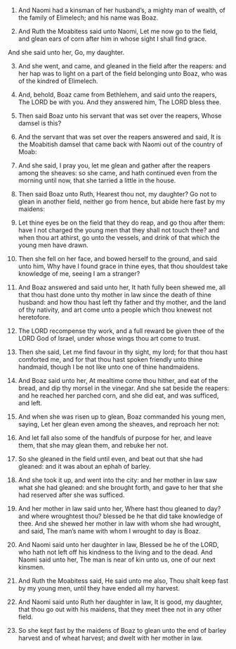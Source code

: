 1. And Naomi had a kinsman of her husband’s, a mighty man of wealth,
of the family of Elimelech; and his name was Boaz.

2. And Ruth the Moabitess said unto Naomi, Let me now go to the
field, and glean ears of corn after him in whose sight I shall find
grace.

And she said unto her, Go, my daughter.

3. And she went, and came, and gleaned in the field after the
reapers: and her hap was to light on a part of the field belonging
unto Boaz, who was of the kindred of Elimelech.

4. And, behold, Boaz came from Bethlehem, and said unto the reapers,
The LORD be with you. And they answered him, The LORD bless thee.

5. Then said Boaz unto his servant that was set over the reapers,
Whose damsel is this?

6. And the servant that was set over the
reapers answered and said, It is the Moabitish damsel that came back
with Naomi out of the country of Moab:

7. And she said, I pray you,
let me glean and gather after the reapers among the sheaves: so she
came, and hath continued even from the morning until now, that she
tarried a little in the house.

8. Then said Boaz unto Ruth, Hearest thou not, my daughter? Go not to
glean in another field, neither go from hence, but abide here fast by
my maidens:

9. Let thine eyes be on the field that they do reap, and
go thou after them: have I not charged the young men that they shall
not touch thee? and when thou art athirst, go unto the vessels, and
drink of that which the young men have drawn.

10. Then she fell on her face, and bowed herself to the ground, and
said unto him, Why have I found grace in thine eyes, that thou
shouldest take knowledge of me, seeing I am a stranger?

11. And Boaz
answered and said unto her, It hath fully been shewed me, all that
thou hast done unto thy mother in law since the death of thine
husband: and how thou hast left thy father and thy mother, and the
land of thy nativity, and art come unto a people which thou knewest
not heretofore.

12. The LORD recompense thy work, and a full reward be given thee of
the LORD God of Israel, under whose wings thou art come to trust.

13. Then she said, Let me find favour in thy sight, my lord; for that
thou hast comforted me, and for that thou hast spoken friendly unto
thine handmaid, though I be not like unto one of thine handmaidens.

14. And Boaz said unto her, At mealtime come thou hither, and eat of
the bread, and dip thy morsel in the vinegar. And she sat beside the
reapers: and he reached her parched corn, and she did eat, and was
sufficed, and left.

15. And when she was risen up to glean, Boaz commanded his young men,
saying, Let her glean even among the sheaves, and reproach her not:

16. And let fall also some of the handfuls of purpose for her, and
leave them, that she may glean them, and rebuke her not.

17. So she gleaned in the field until even, and beat out that she had
gleaned: and it was about an ephah of barley.

18. And she took it up, and went into the city: and her mother in law
saw what she had gleaned: and she brought forth, and gave to her that
she had reserved after she was sufficed.

19. And her mother in law said unto her, Where hast thou gleaned to
day? and where wroughtest thou? blessed be he that did take knowledge
of thee. And she shewed her mother in law with whom she had wrought,
and said, The man’s name with whom I wrought to day is Boaz.

20. And Naomi said unto her daughter in law, Blessed be he of the
LORD, who hath not left off his kindness to the living and to the
dead. And Naomi said unto her, The man is near of kin unto us, one of
our next kinsmen.

21. And Ruth the Moabitess said, He said unto me also, Thou shalt
keep fast by my young men, until they have ended all my harvest.

22. And Naomi said unto Ruth her daughter in law, It is good, my
daughter, that thou go out with his maidens, that they meet thee not
in any other field.

23. So she kept fast by the maidens of Boaz to glean unto the end of
barley harvest and of wheat harvest; and dwelt with her mother in law.